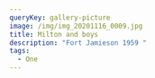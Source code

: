 ```yaml
---
queryKey: gallery-picture
image: /img/img_20201116_0009.jpg
title: Milton and boys
description: "Fort Jamieson 1959 "
tags:
  - One
---
```

